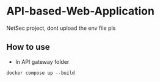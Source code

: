 # API-based-Web-Application
NetSec project, dont upload the env file pls
## How to use
- In API gateway folder
```
docker compose up --build
```
